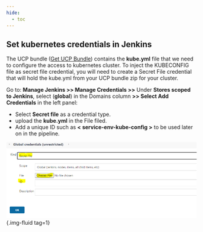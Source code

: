 ```yaml
---
hide:
  - toc
---
```

## Set kubernetes credentials in Jenkins

The UCP bundle ([Get UCP Bundle](ucp.md)) contains the **kube.yml** file that we need to configure the access to kubernetes cluster.
To inject the KUBECONFIG file as secret file credential, you will need to create a Secret File credential that will hold the kube.yml from your UCP bundle zip for your cluster.

Go to: **Manage Jenkins >> Manage Credentials >>** Under **Stores scoped to Jenkins**, select (**global**) in the Domains column **>> Select Add Credentials** in the left panel:

 * Select **Secret file** as a credential type.
 * upload the **kube.yml** in the File filed.
 * Add a unique ID such as **< service-env-kube-config >** to be used later on in the pipeline.

![](../../assets/images/docs/cd/cd/Secretfile.png){.img-fluid tag=1}
